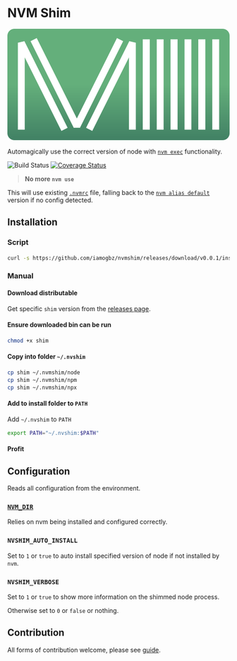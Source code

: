 # NVM Shim

![LOGO](./assets/images/logo.svg)

Automagically use the correct version of node with [`nvm exec`](https://github.com/nvm-sh/nvm#usage) functionality.

![Build Status](https://github.com/iamogbz/nvshim/workflows/Build%20Python%20App/badge.svg)
[![Coverage Status](https://coveralls.io/repos/github/iamogbz/nvshim/badge.svg?branch=HEAD)](https://coveralls.io/github/iamogbz/nvshim?branch=HEAD)

> **No more `nvm use`**

This will use existing [`.nvmrc`](https://github.com/nvm-sh/nvm#nvmrc) file, falling back to the [`nvm alias default`](https://github.com/nvm-sh/nvm#usage-1) version if no config detected.

## Installation

### Script

```sh
curl -s https://github.com/iamogbz/nvmshim/releases/download/v0.0.1/installer.py | python
```

### Manual

#### Download distributable

Get specific `shim` version from the [releases page](https://github.com/iamogbz/nvmshim/releases).

#### Ensure downloaded bin can be run

```sh
chmod +x shim
```

#### Copy into folder `~/.nvshim`

```sh
cp shim ~/.nvmshim/node
cp shim ~/.nvmshim/npm
cp shim ~/.nvmshim/npx
```

#### Add to install folder to `PATH`

Add `~/.nvshim` to `PATH`

```sh
export PATH="~/.nvshim:$PATH"
```

#### Profit

## Configuration

Reads all configuration from the environment.

### [`NVM_DIR`](https://github.com/nvm-sh/nvm#installation-and-update)

Relies on nvm being installed and configured correctly.

### `NVSHIM_AUTO_INSTALL`

Set to `1` or `true` to auto install specified version of node if not installed by `nvm`.

### `NVSHIM_VERBOSE`

Set to `1` or `true` to show more information on the shimmed node process.

Otherwise set to `0` or `false` or nothing.

## Contribution

All forms of contribution welcome, please see [guide](./CONTRIBUTING.md).
